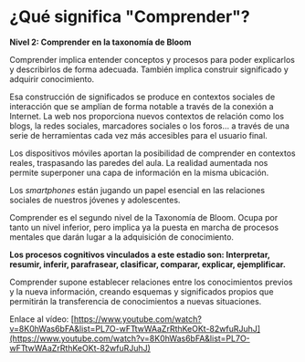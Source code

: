 # ¿Qué significa "Comprender"?

**Nivel 2: Comprender en la taxonomía de Bloom**

Comprender implica entender conceptos y procesos para poder explicarlos y describirlos de forma adecuada. También implica construir significado y adquirir conocimiento.

Esa construcción de significados se produce en contextos sociales de interacción que se amplían de forma notable a través de la conexión a Internet. La web nos proporciona nuevos contextos de relación como los blogs, la redes sociales, marcadores sociales o los foros... a través de una serie de herramientas cada vez más accesibles para el usuario final.

Los dispositivos móviles aportan la posibilidad de comprender en contextos reales, traspasando las paredes del aula. La realidad aumentada nos permite superponer una capa de información en la misma ubicación.

Los _smartphones_ están jugando un papel esencial en las relaciones sociales de nuestros jóvenes y adolescentes.

Comprender es el segundo nivel de la Taxonomía de Bloom. Ocupa por tanto un nivel inferior, pero implica ya la puesta en marcha de procesos mentales que darán lugar a la adquisición de conocimiento.

**Los procesos cognitivos vinculados a este estadio son: Interpretar, resumir, inferir, parafrasear, clasificar, comparar, explicar, ejemplificar.**

Comprender supone establecer relaciones entre los conocimientos previos y la nueva información, creando esquemas y significados propios que permitirán la transferencia de conocimientos a nuevas situaciones.

Enlace al vídeo: [https://www.youtube.com/watch?v=8K0hWas6bFA&list=PL7O-wFTtwWAaZrRthKeOKt-82wfuRJuhJ](https://www.youtube.com/watch?v=8K0hWas6bFA&list=PL7O-wFTtwWAaZrRthKeOKt-82wfuRJuhJ)